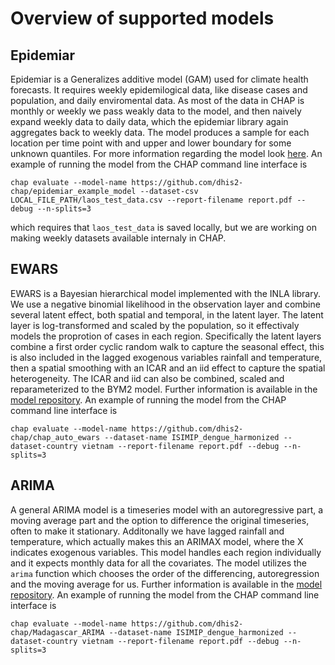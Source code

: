# Overview of supported models
## Epidemiar
Epidemiar is a Generalizes additive model (GAM) used for climate health forecasts. It requires weekly epidemilogical data, like disease cases and population, and daily enviromental data. As most of the data in CHAP is monthly or weekly we pass weakly data to the model, and then naively expand weekly data to daily data, which the epidemiar library again aggregates back to weekly data. The model produces a sample for each location per time point with and upper and lower boundary for some unknown quantiles. For more information regarding the model look [here](https://github.com/dhis2-chap/epidemiar_example_model). An example of running the model from the CHAP command line interface is
```
chap evaluate --model-name https://github.com/dhis2-chap/epidemiar_example_model --dataset-csv LOCAL_FILE_PATH/laos_test_data.csv --report-filename report.pdf --debug --n-splits=3
```
which requires that `laos_test_data` is saved locally, but we are working on making weekly datasets available internaly in CHAP.

## EWARS
EWARS is a Bayesian hierarchical model implemented with the INLA library. We use a negative binomial likelihood in the observation layer and combine several latent effect, both spatial and temporal, in the latent layer. The latent layer is log-transformed and scaled by the population, so it effectivaly models the proprotion of cases in each region. Specifically the latent layers combine a first order cyclic random walk to capture the seasonal effect, this is also included in the lagged exogenous variables rainfall and temperature, then a spatial smoothing with an ICAR and an iid effect to capture the spatial heterogeneity. The ICAR and iid can also be combined, scaled and reparameterized to the BYM2 model. Further information is available in the [model repository](https://github.com/dhis2-chap/chap_auto_ewars). An example of running the model from the CHAP command line interface is
```
chap evaluate --model-name https://github.com/dhis2-chap/chap_auto_ewars --dataset-name ISIMIP_dengue_harmonized --dataset-country vietnam --report-filename report.pdf --debug --n-splits=3
```

## ARIMA
A general ARIMA model is a timeseries model with an autoregressive part, a moving average part and the option to difference the original timeseries, often to make it stationary. Additonally we have lagged rainfall and temperature, which actually makes this an ARIMAX model, where the X indicates exogenous variables. This model handles each region individually and it expects monthly data for all the covariates. The model utilizes the `arima` function which chooses the order of the differencing, autoregression and the moving average for us. Further information is available in the [model repository](https://github.com/dhis2-chap/Madagascar_ARIMA). An example of running the model from the CHAP command line interface is
```
chap evaluate --model-name https://github.com/dhis2-chap/Madagascar_ARIMA --dataset-name ISIMIP_dengue_harmonized --dataset-country vietnam --report-filename report.pdf --debug --n-splits=3
```
